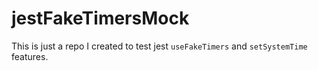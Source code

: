 # jestFakeTimersMock

This is just a repo I created to test jest `useFakeTimers` and `setSystemTime` features.
 

